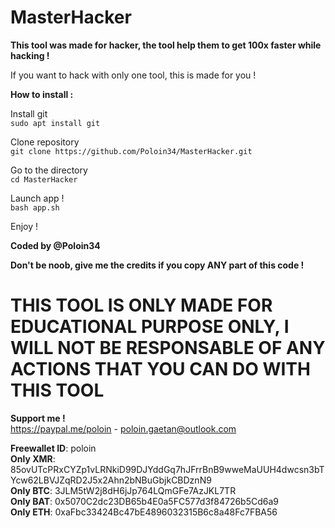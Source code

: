 # MasterHacker

**This tool was made for hacker, the tool help them to get 100x faster while hacking !**

If you want to hack with only one tool, this is made for you !   
  

__**How to install :**__

Install git  
`sudo apt install git`

Clone repository  
`git clone https://github.com/Poloin34/MasterHacker.git`

Go to the directory  
`cd MasterHacker`

Launch app !  
`bash app.sh`

Enjoy !

__**Coded by @Poloin34**__  

**Don't be noob, give me the credits if you copy ANY part of this code !**  


# THIS TOOL IS ONLY MADE FOR EDUCATIONAL PURPOSE ONLY, I WILL NOT BE RESPONSABLE OF ANY ACTIONS THAT YOU CAN DO WITH THIS TOOL  
  
__**Support me !**__  
https://paypal.me/poloin - poloin.gaetan@outlook.com  

**Freewallet ID**: poloin  
**Only XMR**: 85ovUTcPRxCYZp1vLRNkiD99DJYddGq7hJFrrBnB9wweMaUUH4dwcsn3bTYcw62LBVJZqRD2J5x2Ahn2bNBuGbjkCBDznN9  
**Only BTC**: 3JLM5tW2j8dH6jJp764LQmGFe7AzJKL7TR   
**Only BAT**: 0x5070C2dc23DB65b4E0a5FC577d3f84726b5Cd6a9  
**Only ETH**: 0xaFbc33424Bc47bE4896032315B6c8a48Fc7FBA56